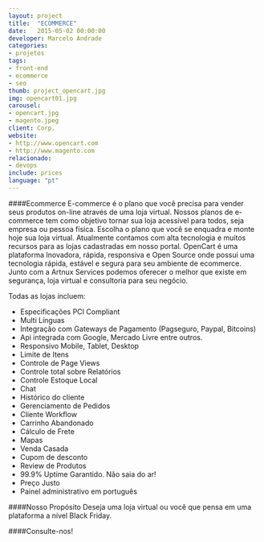 ```yaml
---
layout: project
title:  "ECOMMERCE"
date:   2015-05-02 00:00:00
developer: Marcelo Andrade
categories:
- projetos
tags:
- front-end
- ecommerce
- seo
thumb: project_opencart.jpg
img: opencart01.jpg
carousel:
- opencart.jpg
- magento.jpeg 
client: Corp.
website:  
- http://www.opencart.com
- http://www.magento.com
relacionado:
- devops
include: prices
language: "pt"
---
```

####Ecommerce
E-commerce é o plano que você precisa para vender seus produtos on-line através de uma loja virtual. Nossos planos de  e-commerce tem como objetivo tornar sua loja acessível para todos, seja empresa ou pessoa física. Escolha o plano que você se enquadra e monte hoje sua loja virtual. Atualmente contamos com alta tecnologia e muitos recursos para as lojas cadastradas em nosso portal.
OpenCart é uma plataforma Inovadora, rápida, responsiva e Open Source onde possui uma tecnologia rápida, estável e segura para seu ambiente de ecommerce.
Junto com a Artnux Services podemos oferecer o melhor que existe em segurança, loja virtual e consultoria para seu negócio.

 Todas as lojas incluem:
- Especificações PCI Compliant
- Multi Línguas
- Integração com Gateways de Pagamento (Pagseguro, Paypal, Bitcoins)
- Api integrada com Google, Mercado Livre entre outros.
- Responsivo Mobile, Tablet, Desktop
- Limite de Itens
- Controle de Page Views
- Controle total sobre Relatórios
- Controle Estoque Local
- Chat
- Histórico do cliente
- Gerenciamento de Pedidos
- Cliente Workflow
- Carrinho Abandonado
- Cálculo de Frete
- Mapas
- Venda Casada
- Cupom de desconto
- Review de Produtos
- 99.9% Uptime Garantido. Não saia do ar!
- Preço Justo
- Painel administrativo em português

####Nosso Propósito
Deseja uma loja virtual ou você que pensa em uma plataforma a nível Black Friday.

####Consulte-nos!